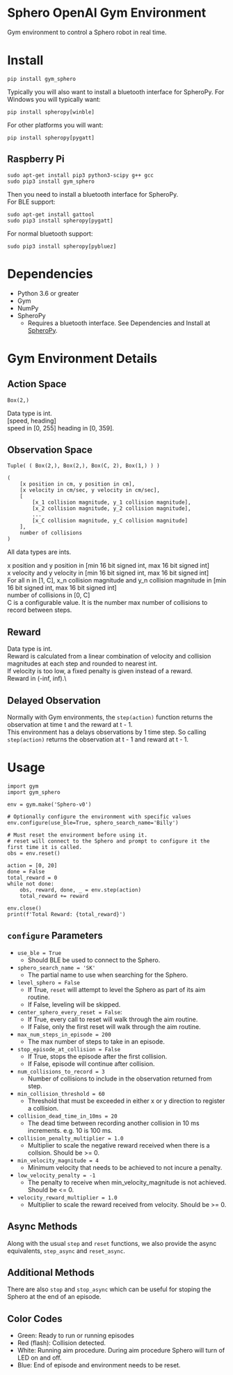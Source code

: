 # Sphero OpenAI Gym Environment
Gym environment to control a Sphero robot in real time.

# Install
```
pip install gym_sphero
```

Typically you will also want to install a bluetooth interface for SpheroPy.
For Windows you will typically want:
```
pip install spheropy[winble]
```
For other platforms you will want:
```
pip install spheropy[pygatt]
```

## Raspberry Pi
```
sudo apt-get install pip3 python3-scipy g++ gcc
sudo pip3 install gym_sphero
```
Then you need to install a bluetooth interface for SpheroPy.\
For BLE support:
```
sudo apt-get install gattool
sudo pip3 install spheropy[pygatt]
```
For normal bluetooth support:
```
sudo pip3 install spheropy[pybluez]
```

# Dependencies

- Python 3.6 or greater
- Gym
- NumPy
- SpheroPy
    - Requires a bluetooth interface. See Dependencies and Install at [SpheroPy](https://github.com/irvinec/SpheroPy).

# Gym Environment Details

## Action Space
`Box(2,)`

Data type is int.\
[speed, heading]\
speed in [0, 255]
heading in [0, 359].

## Observation Space
`Tuple( ( Box(2,), Box(2,), Box(C, 2), Box(1,) ) )`

```
(
    [x position in cm, y position in cm],
    [x velocity in cm/sec, y velocity in cm/sec],
    [
        [x_1 collision magnitude, y_1 collision magnitude],
        [x_2 collision magnitude, y_2 collision magnitude],
        ...
        [x_C collision magnitude, y_C collision magnitude]
    ],
    number of collisions
)
```
All data types are ints.

x position and y position in [min 16 bit signed int, max 16 bit signed int]\
x velocity and y velocity in [min 16 bit signed int, max 16 bit signed int]\
For all n in [1, C], x_n collision magnitude and y_n collision magnitude in [min 16 bit signed int, max 16 bit signed int]\
number of collisions in [0, C]\
C is a configurable value. It is the number max number of collisions to record between steps.

## Reward
Data type is int.\
Reward is calculated from a linear combination of velocity and collision magnitudes at each step and rounded to nearest int.\
If velocity is too low, a fixed penalty is given instead of a reward.\
Reward in (-inf, inf).\

## Delayed Observation
Normally with Gym environments, the `step(action)` function returns the observation at time t and the reward at t - 1.\
This environment has a delays observations by 1 time step. So calling `step(action)` returns the observation at t - 1 and reward at t - 1.

# Usage
```
import gym
import gym_sphero

env = gym.make('Sphero-v0')

# Optionally configure the environment with specific values
env.configure(use_ble=True, sphero_search_name='Billy')

# Must reset the environment before using it.
# reset will connect to the Sphero and prompt to configure it the first time it is called.
obs = env.reset()

action = [0, 20]
done = False
total_reward = 0
while not done:
    obs, reward, done, _ = env.step(action)
    total_reward += reward

env.close()
print(f'Total Reward: {total_reward}')
```

## `configure` Parameters
- `use_ble = True`
    - Should BLE be used to connect to the Sphero.
- `sphero_search_name = 'SK'`
    - The partial name to use when searching for the Sphero.
- `level_sphero = False`
    - If True, `reset` will attempt to level the Sphero as part of its aim routine.
    - If False, leveling will be skipped.
- `center_sphero_every_reset = False`:
    - If True, every call to reset will walk through the aim routine.
    - If False, only the first reset will walk through the aim routine.
- `max_num_steps_in_episode = 200`
    - The max number of steps to take in an episode.
- `stop_episode_at_collision = False`
    - If True, stops the episode after the first collision.
    - If False, episode will continue after collision.
- `num_collisions_to_record = 3`
    - Number of collisions to include in the observation returned from step.
- `min_collision_threshold = 60`
    - Threshold that must be exceeded in either x or y direction to register a collision.
- `collision_dead_time_in_10ms = 20`
    - The dead time between recording another collision in 10 ms increments. e.g. 10 is 100 ms.
- `collision_penalty_multiplier = 1.0`
    - Multiplier to scale the negative reward received when there is a collsion. Should be >= 0.
- `min_velocity_magnitude = 4`
    - Minimum velocity that needs to be achieved to not incure a penalty.
- `low_velocity_penalty = -1`
    - The penalty to receive when min_velocity_magnitude is not achieved. Should be <= 0.
- `velocity_reward_multiplier = 1.0`
    - Multiplier to scale the reward received from velocity. Should be >= 0.

## Async Methods
Along with the usual `step` and `reset` functions, we also provide the async equivalents, `step_async` and `reset_async`.

## Additional Methods
There are also `stop` and `stop_async` which can be useful for stoping the Sphero at the end of an episode.

## Color Codes
- Green: Ready to run or running episodes
- Red (flash): Collision detected.
- White: Running aim procedure. During aim procedure Sphero will turn of LED on and off.
- Blue: End of episode and environment needs to be reset.
